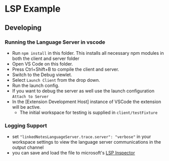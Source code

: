 # LSP Example

## Developing

### Running the Language Server in vscode

- Run `npm install` in this folder. This installs all necessary npm modules in both the client and server folder
- Open VS Code on this folder.
- Press Ctrl+Shift+B to compile the client and server.
- Switch to the Debug viewlet.
- Select `Launch Client` from the drop down.
- Run the launch config.
- If you want to debug the server as well use the launch configuration `Attach to Server`
- In the [Extension Development Host] instance of VSCode the extension will be active.
  - The initial workspace for testing is supplied in `client/testFixture`

### Logging Support

- set `"linkedNotesLanguageServer.trace.server": "verbose"` in your workspace settings to view the language server communications in the output channel
- you can save and load the file to microsoft's [LSP Inspector](https://microsoft.github.io/language-server-protocol/inspector/)
